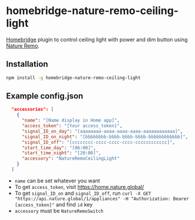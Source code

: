 # homebridge-nature-remo-ceiling-light
 [Homebridge](https://github.com/homebridge/homebridge) plugin to control ceiling light with power and dim button using  [Nature Remo](https://nature.global/nature-remo/).

## Installation
```bash
npm install -g homebridge-nature-remo-ceiling-light
```

## Example config.json
```json
  "accessories": [
    {
      "name": "[Name display in Home app]",
      "access_token": "[Your access_token]",
      "signal_ID_on_day": "[aaaaaaaa-aaaa-aaaa-aaaa-aaaaaaaaaaaa]",
      "signal_ID_on_night": "[bbbbbbbb-bbbb-bbbb-bbbb-bbbbbbbbbbbb]",
      "signal_ID_off": "[cccccccc-cccc-cccc-cccc-cccccccccccc]",
      "start_time_day": "[06:00]",
      "start_time_night": "[20:00]",
      "accessory": "NatureRemoCeilingLight"
    }
  ]
```
- `name` can be set whatever you want
- To get `access_token`, visit https://home.nature.global/
- To get `signal_ID_on` and `signal_ID_off`, run `curl -X GET "https://api.nature.global/1/appliances" -H "Authorization: Bearer [access_token]"` and find `id` key
- `accessory` must be `NatureRemoSwitch`
